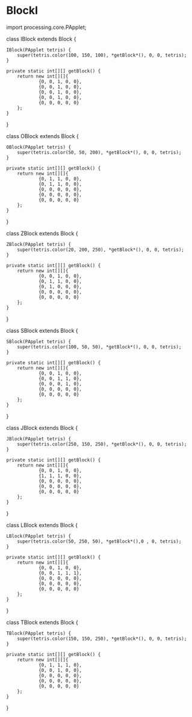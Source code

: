 # BlockI
import processing.core.PApplet;

class IBlock extends Block {

    IBlock(PApplet tetris) {
        super(tetris.color(100, 150, 100), *getBlock*(), 0, 0, tetris);
    }

    private static int[][] getBlock() {
        return new int[][]{
                {0, 0, 1, 0, 0},
                {0, 0, 1, 0, 0},
                {0, 0, 1, 0, 0},
                {0, 0, 1, 0, 0},
                {0, 0, 0, 0, 0}
        };
    }
}

class OBlock extends Block {

    OBlock(PApplet tetris) {
        super(tetris.color(50, 50, 200), *getBlock*(), 0, 0, tetris);
    }

    private static int[][] getBlock() {
        return new int[][]{
                {0, 1, 1, 0, 0},
                {0, 1, 1, 0, 0},
                {0, 0, 0, 0, 0},
                {0, 0, 0, 0, 0},
                {0, 0, 0, 0, 0}
        };
    }
}

class ZBlock extends Block {

    ZBlock(PApplet tetris) {
        super(tetris.color(20, 200, 250), *getBlock*(), 0, 0, tetris);
    }

    private static int[][] getBlock() {
        return new int[][]{
                {0, 0, 1, 0, 0},
                {0, 1, 1, 0, 0},
                {0, 1, 0, 0, 0},
                {0, 0, 0, 0, 0},
                {0, 0, 0, 0, 0}
        };
    }
}

class SBlock extends Block {

    SBlock(PApplet tetris) {
        super(tetris.color(100, 50, 50), *getBlock*(), 0, 0, tetris);
    }

    private static int[][] getBlock() {
        return new int[][]{
                {0, 0, 1, 0, 0},
                {0, 0, 1, 1, 0},
                {0, 0, 0, 1, 0},
                {0, 0, 0, 0, 0},
                {0, 0, 0, 0, 0}
        };
    }
}

class JBlock extends Block {

    JBlock(PApplet tetris) {
        super(tetris.color(250, 150, 250), *getBlock*(), 0, 0, tetris);
    }

    private static int[][] getBlock() {
        return new int[][]{
                {0, 0, 1, 0, 0},
                {1, 1, 1, 0, 0},
                {0, 0, 0, 0, 0},
                {0, 0, 0, 0, 0},
                {0, 0, 0, 0, 0}
        };
    }
}

class LBlock extends Block {

    LBlock(PApplet tetris) {
        super(tetris.color(50, 250, 50), *getBlock*(),0 , 0, tetris);
    }

    private static int[][] getBlock() {
        return new int[][]{
                {0, 0, 1, 0, 0},
                {0, 0, 1, 1, 1},
                {0, 0, 0, 0, 0},
                {0, 0, 0, 0, 0},
                {0, 0, 0, 0, 0}
        };
    }
}

class TBlock extends Block {

    TBlock(PApplet tetris) {
        super(tetris.color(150, 150, 250), *getBlock*(), 0, 0, tetris);
    }

    private static int[][] getBlock() {
        return new int[][]{
                {0, 1, 1, 1, 0},
                {0, 0, 1, 0, 0},
                {0, 0, 0, 0, 0},
                {0, 0, 0, 0, 0},
                {0, 0, 0, 0, 0}
        };
    }
}
